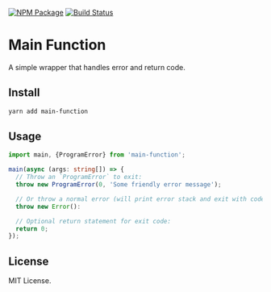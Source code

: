 [![NPM Package](https://badge.fury.io/js/main-function.svg)](https://www.npmjs.com/package/main-function)
[![Build Status](https://travis-ci.org/vilic/main-function.svg?branch=master)](https://travis-ci.org/vilic/main-function)

# Main Function

A simple wrapper that handles error and return code.

## Install

```sh
yarn add main-function
```

## Usage

```ts
import main, {ProgramError} from 'main-function';

main(async (args: string[]) => {
  // Throw an `ProgramError` to exit:
  throw new ProgramError(0, 'Some friendly error message');

  // Or throw a normal error (will print error stack and exit with code `1`):
  throw new Error():

  // Optional return statement for exit code:
  return 0;
});
```

## License

MIT License.
